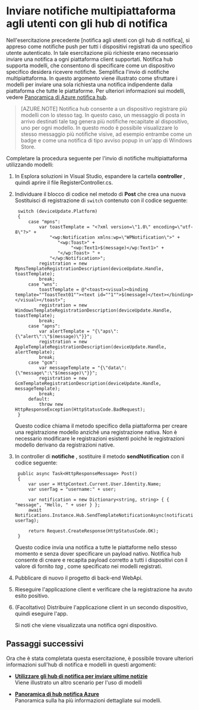 <properties
    pageTitle="Inviare notifiche multipiattaforma agli utenti con notifica hub (ASP.NET)"
    description="Informazioni su come usare i modelli di notifica hub per inviare, in una singola richiesta una notifica indipendente dalla piattaforma che tutte le piattaforme."
    services="notification-hubs"
    documentationCenter=""
    authors="ysxu"
    manager="erikre"
    editor=""/>

<tags
    ms.service="notification-hubs"
    ms.workload="mobile"
    ms.tgt_pltfrm="mobile-windows"
    ms.devlang="multiple"
    ms.topic="article"
    ms.date="10/03/2016" 
    ms.author="yuaxu"/>

# <a name="send-cross-platform-notifications-to-users-with-notification-hubs"></a>Inviare notifiche multipiattaforma agli utenti con gli hub di notifica


Nell'esercitazione precedente [notifica agli utenti con gli hub di notifica], si appreso come notifiche push per tutti i dispositivi registrati da uno specifico utente autenticato. In tale esercitazione più richieste erano necessario inviare una notifica a ogni piattaforma client supportati. Notifica hub supporta modelli, che consentono di specificare come un dispositivo specifico desidera ricevere notifiche. Semplifica l'invio di notifiche multipiattaforma. In questo argomento viene illustrato come sfruttare i modelli per inviare una sola richiesta una notifica indipendente dalla piattaforma che tutte le piattaforme. Per ulteriori informazioni sui modelli, vedere [Panoramica di Azure notifica hub][Templates].

> [AZURE.NOTE] Notifica hub consente a un dispositivo registrare più modelli con lo stesso tag. In questo caso, un messaggio di posta in arrivo destinati tale tag genera più notifiche recapitate al dispositivo, uno per ogni modello. In questo modo è possibile visualizzare lo stesso messaggio più notifiche visive, ad esempio entrambe come un badge e come una notifica di tipo avviso popup in un'app di Windows Store.

Completare la procedura seguente per l'invio di notifiche multipiattaforma utilizzando modelli:

1. In Esplora soluzioni in Visual Studio, espandere la cartella **controller** , quindi aprire il file RegisterController.cs.

2. Individuare il blocco di codice nel metodo di **Post** che crea una nuova Sostituisci di registrazione di `switch` contenuto con il codice seguente:

        switch (deviceUpdate.Platform)
        {
            case "mpns":
                var toastTemplate = "<?xml version=\"1.0\" encoding=\"utf-8\"?>" +
                    "<wp:Notification xmlns:wp=\"WPNotification\">" +
                       "<wp:Toast>" +
                            "<wp:Text1>$(message)</wp:Text1>" +
                       "</wp:Toast> " +
                    "</wp:Notification>";
                registration = new MpnsTemplateRegistrationDescription(deviceUpdate.Handle, toastTemplate);
                break;
            case "wns":
                toastTemplate = @"<toast><visual><binding template=""ToastText01""><text id=""1"">$(message)</text></binding></visual></toast>";
                registration = new WindowsTemplateRegistrationDescription(deviceUpdate.Handle, toastTemplate);
                break;
            case "apns":
                var alertTemplate = "{\"aps\":{\"alert\":\"$(message)\"}}";
                registration = new AppleTemplateRegistrationDescription(deviceUpdate.Handle, alertTemplate);
                break;
            case "gcm":
                var messageTemplate = "{\"data\":{\"message\":\"$(message)\"}}";
                registration = new GcmTemplateRegistrationDescription(deviceUpdate.Handle, messageTemplate);
                break;
            default:
                throw new HttpResponseException(HttpStatusCode.BadRequest);
        }

    Questo codice chiama il metodo specifico della piattaforma per creare una registrazione modello anziché una registrazione nativa. Non è necessario modificare le registrazioni esistenti poiché le registrazioni modello derivano da registrazioni native.

3. In controller di **notifiche** , sostituire il metodo **sendNotification** con il codice seguente:

        public async Task<HttpResponseMessage> Post()
        {
            var user = HttpContext.Current.User.Identity.Name;
            var userTag = "username:" + user;

            var notification = new Dictionary<string, string> { { "message", "Hello, " + user } };
            await Notifications.Instance.Hub.SendTemplateNotificationAsync(notification, userTag);

            return Request.CreateResponse(HttpStatusCode.OK);
        }

    Questo codice invia una notifica a tutte le piattaforme nello stesso momento e senza dover specificare un payload nativo. Notifica hub consente di creare e recapita payload corretto a tutti i dispositivi con il valore di fornito _tag_ , come specificato nei modelli registrati.

4. Pubblicare di nuovo il progetto di back-end WebApi.

5. Rieseguire l'applicazione client e verificare che la registrazione ha avuto esito positivo.

6. (Facoltativo) Distribuire l'applicazione client in un secondo dispositivo, quindi eseguire l'app.

    Si noti che viene visualizzata una notifica ogni dispositivo.

## <a name="next-steps"></a>Passaggi successivi

Ora che è stata completata questa esercitazione, è possibile trovare ulteriori informazioni sull'hub di notifica e modelli in questi argomenti:

+ **[Utilizzare gli hub di notifica per inviare ultime notizie]** <br/>Viene illustrato un altro scenario per l'uso di modelli

+  **[Panoramica di hub notifica Azure][Templates]**<br/>Panoramica sulla ha più informazioni dettagliate sui modelli.


<!-- Anchors. -->

<!-- Images. -->




<!-- URLs. -->
[Push to users ASP.NET]: /manage/services/notification-hubs/notify-users-aspnet
[Push to users Mobile Services]: /manage/services/notification-hubs/notify-users/
[Visual Studio 2012 Express for Windows 8]: http://go.microsoft.com/fwlink/?LinkId=257546

[Utilizzare gli hub di notifica per inviare ultime notizie]: notification-hubs-windows-notification-dotnet-push-xplat-segmented-wns.md
[Azure Notification Hubs]: http://go.microsoft.com/fwlink/p/?LinkId=314257
[Informare gli utenti con gli hub di notifica]: notification-hubs-aspnet-backend-windows-dotnet-wns-notification.md
[Templates]: http://go.microsoft.com/fwlink/p/?LinkId=317339
[Notification Hub How to for Windows Store]: http://msdn.microsoft.com/library/windowsazure/jj927172.aspx
